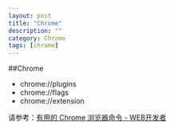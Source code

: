 ```yaml
---
layout: post
title: "Chrome"
description: ""
category: Chrome
tags: [chrome]
--- 
```

##Chrome

- chrome://plugins
- chrome://flags
- chrome://extension

请参考：[有用的 Chrome 浏览器命令 - WEB开发者](http://www.admin10000.com/document/4088.html)
